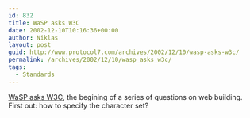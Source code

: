 ```yaml
---
id: 832
title: WaSP asks W3C
date: 2002-12-10T10:16:36+00:00
author: Niklas
layout: post
guid: http://www.protocol7.com/archives/2002/12/10/wasp-asks-w3c/
permalink: /archives/2002/12/10/wasp_asks_w3c/
tags:
  - Standards
---
```

<div class='microid-cf79f0b3ac90dd35bde2d622ca40b1fab7eba5c8'>
  <p>
    <a href="http://www.webstandards.org/learn/askw3c/dec2002.html">WaSP asks W3C</a>, the begining of a series of questions on web building. First out: how to specify the character set?
  </p>
</div>